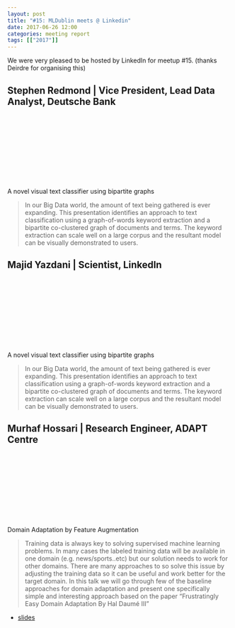 ```yaml
---
layout: post
title: "#15: MLDublin meets @ Linkedin"
date: 2017-06-26 12:00
categories: meeting report
tags: [["2017"]]
---
```


We were very pleased to be hosted by LinkedIn for meetup #15. (thanks Deirdre for organising this)

## Stephen Redmond | Vice President, Lead Data Analyst, Deutsche Bank

<div class="social-links">
<a class="link" data-title="Stephen Redmond" href="https://www.linkedin.com/in/stephenredmond/" target="_blank"> <svg class="icon icon-linkedin"><use xlink:href="#icon-linkedin"></use></svg> </a>
</div>

A novel visual text classifier using bipartite graphs

> In our Big Data world, the amount of text being gathered is ever expanding. This presentation identifies an approach to text classification using a graph-of-words keyword extraction and a bipartite co-clustered graph of documents and terms. The keyword extraction can scale well on a large corpus and the resultant model can be visually demonstrated to users.

<!--
 - [slides](/assets/slides/meetup_15)
-->

## Majid Yazdani | Scientist, LinkedIn
<div class="social-links">
<a class="link" data-title="Majid Yazdani" href="https://www.linkedin.com/in/majid-yazdani-a9032011/" target="_blank"> <svg class="icon icon-linkedin"><use xlink:href="#icon-linkedin"></use></svg> </a>
</div>

A novel visual text classifier using bipartite graphs

> In our Big Data world, the amount of text being gathered is ever expanding. This presentation identifies an approach to text classification using a graph-of-words keyword extraction and a bipartite co-clustered graph of documents and terms. The keyword extraction can scale well on a large corpus and the resultant model can be visually demonstrated to users.

<!--
 - [slides](/assets/slides/meetup_15/)
-->
## Murhaf Hossari | Research Engineer, ADAPT Centre

<div class="social-links">
<a class="link" data-title="Murhaf Hossari" href="https://www.linkedin.com/in/murhaf-hossari-0ab50588/" target="_blank"> <svg class="icon icon-linkedin"><use xlink:href="#icon-linkedin"></use></svg> </a>
</div>

Domain Adaptation by Feature Augmentation

> Training data is always key to solving supervised machine learning problems. In many cases the labeled training data will be available in one domain (e.g. news/sports..etc) but our solution needs to work for other domains. There are many approaches to so solve this issue by adjusting the training data so it can be useful and work better for the target domain. In this talk we will go through few of the baseline approaches for domain adaptation and present one specifically simple and interesting approach based on the paper “Frustratingly Easy Domain Adaptation By Hal Daumé III”

 - [slides](/assets/slides/meetup_15/MachineLearningDublin-Murhaf-Feature_Augmentation.pdf)

